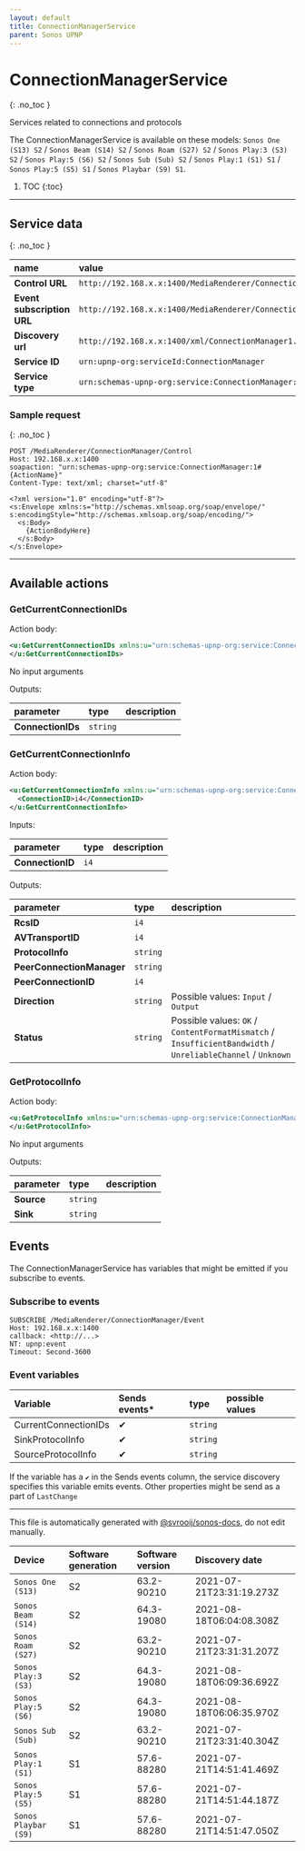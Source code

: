 ```yaml
---
layout: default
title: ConnectionManagerService
parent: Sonos UPNP
---
```

# ConnectionManagerService
{: .no_toc }

Services related to connections and protocols

The ConnectionManagerService is available on these models: `Sonos One (S13) S2` / `Sonos Beam (S14) S2` / `Sonos Roam (S27) S2` / `Sonos Play:3 (S3) S2` / `Sonos Play:5 (S6) S2` / `Sonos Sub (Sub) S2` / `Sonos Play:1 (S1) S1` / `Sonos Play:5 (S5) S1` / `Sonos Playbar (S9) S1`.

1. TOC
{:toc}

---

## Service data
{: .no_toc }

| name | value |
|:-----|:------|
| **Control URL** | `http://192.168.x.x:1400/MediaRenderer/ConnectionManager/Control` |
| **Event subscription URL** | `http://192.168.x.x:1400/MediaRenderer/ConnectionManager/Event` |
| **Discovery url** | `http://192.168.x.x:1400/xml/ConnectionManager1.xml` |
| **Service ID** | `urn:upnp-org:serviceId:ConnectionManager` |
| **Service type** | `urn:schemas-upnp-org:service:ConnectionManager:1` |

### Sample request
{: .no_toc }

```http
POST /MediaRenderer/ConnectionManager/Control
Host: 192.168.x.x:1400
soapaction: "urn:schemas-upnp-org:service:ConnectionManager:1#{ActionName}"
Content-Type: text/xml; charset="utf-8"

<?xml version="1.0" encoding="utf-8"?>
<s:Envelope xmlns:s="http://schemas.xmlsoap.org/soap/envelope/" s:encodingStyle="http://schemas.xmlsoap.org/soap/encoding/">
  <s:Body>
    {ActionBodyHere}
  </s:Body>
</s:Envelope>
```

---

## Available actions

### GetCurrentConnectionIDs

Action body:

```xml
<u:GetCurrentConnectionIDs xmlns:u="urn:schemas-upnp-org:service:ConnectionManager:1">
</u:GetCurrentConnectionIDs>
```

No input arguments

Outputs:

| parameter | type | description |
|:----------|:-----|:------------|
| **ConnectionIDs** | `string` |  |

### GetCurrentConnectionInfo

Action body:

```xml
<u:GetCurrentConnectionInfo xmlns:u="urn:schemas-upnp-org:service:ConnectionManager:1">
  <ConnectionID>i4</ConnectionID>
</u:GetCurrentConnectionInfo>
```

Inputs:

| parameter | type | description |
|:----------|:-----|:------------|
| **ConnectionID** | `i4` |  |

Outputs:

| parameter | type | description |
|:----------|:-----|:------------|
| **RcsID** | `i4` |  |
| **AVTransportID** | `i4` |  |
| **ProtocolInfo** | `string` |  |
| **PeerConnectionManager** | `string` |  |
| **PeerConnectionID** | `i4` |  |
| **Direction** | `string` |  Possible values: `Input` / `Output` |
| **Status** | `string` |  Possible values: `OK` / `ContentFormatMismatch` / `InsufficientBandwidth` / `UnreliableChannel` / `Unknown` |

### GetProtocolInfo

Action body:

```xml
<u:GetProtocolInfo xmlns:u="urn:schemas-upnp-org:service:ConnectionManager:1">
</u:GetProtocolInfo>
```

No input arguments

Outputs:

| parameter | type | description |
|:----------|:-----|:------------|
| **Source** | `string` |  |
| **Sink** | `string` |  |

## Events

The ConnectionManagerService has variables that might be emitted if you subscribe to events.

### Subscribe to events

```http
SUBSCRIBE /MediaRenderer/ConnectionManager/Event
Host: 192.168.x.x:1400
callback: <http://...>
NT: upnp:event
Timeout: Second-3600
```

### Event variables

| Variable | Sends events* | type | possible values |
|:---------|:-------------|:-----|:----------------|
| CurrentConnectionIDs | ✔ | `string` |  |
| SinkProtocolInfo | ✔ | `string` |  |
| SourceProtocolInfo | ✔ | `string` |  |

If the variable has a `✔` in the Sends events column, the service discovery specifies this variable emits events. Other properties might be send as a part of `LastChange`

---

This file is automatically generated with [@svrooij/sonos-docs](https://github.com/svrooij/sonos-api-docs/tree/main/generator/sonos-docs), do not edit manually.

| Device | Software generation | Software version | Discovery date |
|:-------|:--------------------|:-----------------|:---------------|
| `Sonos One (S13)` | S2 | 63.2-90210 | 2021-07-21T23:31:19.273Z |
| `Sonos Beam (S14)` | S2 | 64.3-19080 | 2021-08-18T06:04:08.308Z |
| `Sonos Roam (S27)` | S2 | 63.2-90210 | 2021-07-21T23:31:31.207Z |
| `Sonos Play:3 (S3)` | S2 | 64.3-19080 | 2021-08-18T06:09:36.692Z |
| `Sonos Play:5 (S6)` | S2 | 64.3-19080 | 2021-08-18T06:06:35.970Z |
| `Sonos Sub (Sub)` | S2 | 63.2-90210 | 2021-07-21T23:31:40.304Z |
| `Sonos Play:1 (S1)` | S1 | 57.6-88280 | 2021-07-21T14:51:41.469Z |
| `Sonos Play:5 (S5)` | S1 | 57.6-88280 | 2021-07-21T14:51:44.187Z |
| `Sonos Playbar (S9)` | S1 | 57.6-88280 | 2021-07-21T14:51:47.050Z |
